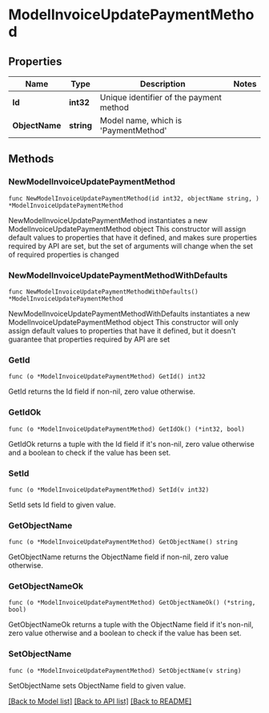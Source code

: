 # ModelInvoiceUpdatePaymentMethod

## Properties

Name | Type | Description | Notes
------------ | ------------- | ------------- | -------------
**Id** | **int32** | Unique identifier of the payment method | 
**ObjectName** | **string** | Model name, which is &#39;PaymentMethod&#39; | 

## Methods

### NewModelInvoiceUpdatePaymentMethod

`func NewModelInvoiceUpdatePaymentMethod(id int32, objectName string, ) *ModelInvoiceUpdatePaymentMethod`

NewModelInvoiceUpdatePaymentMethod instantiates a new ModelInvoiceUpdatePaymentMethod object
This constructor will assign default values to properties that have it defined,
and makes sure properties required by API are set, but the set of arguments
will change when the set of required properties is changed

### NewModelInvoiceUpdatePaymentMethodWithDefaults

`func NewModelInvoiceUpdatePaymentMethodWithDefaults() *ModelInvoiceUpdatePaymentMethod`

NewModelInvoiceUpdatePaymentMethodWithDefaults instantiates a new ModelInvoiceUpdatePaymentMethod object
This constructor will only assign default values to properties that have it defined,
but it doesn't guarantee that properties required by API are set

### GetId

`func (o *ModelInvoiceUpdatePaymentMethod) GetId() int32`

GetId returns the Id field if non-nil, zero value otherwise.

### GetIdOk

`func (o *ModelInvoiceUpdatePaymentMethod) GetIdOk() (*int32, bool)`

GetIdOk returns a tuple with the Id field if it's non-nil, zero value otherwise
and a boolean to check if the value has been set.

### SetId

`func (o *ModelInvoiceUpdatePaymentMethod) SetId(v int32)`

SetId sets Id field to given value.


### GetObjectName

`func (o *ModelInvoiceUpdatePaymentMethod) GetObjectName() string`

GetObjectName returns the ObjectName field if non-nil, zero value otherwise.

### GetObjectNameOk

`func (o *ModelInvoiceUpdatePaymentMethod) GetObjectNameOk() (*string, bool)`

GetObjectNameOk returns a tuple with the ObjectName field if it's non-nil, zero value otherwise
and a boolean to check if the value has been set.

### SetObjectName

`func (o *ModelInvoiceUpdatePaymentMethod) SetObjectName(v string)`

SetObjectName sets ObjectName field to given value.



[[Back to Model list]](../README.md#documentation-for-models) [[Back to API list]](../README.md#documentation-for-api-endpoints) [[Back to README]](../README.md)


